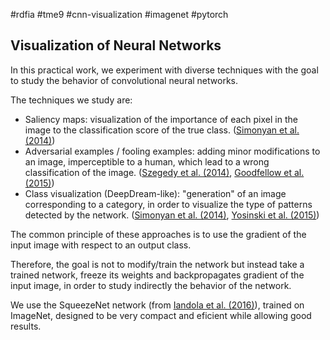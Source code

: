 #rdfia #tme9 #cnn-visualization #imagenet #pytorch

## Visualization of Neural Networks

In this practical work, we experiment with diverse techniques with the goal to study the behavior of convolutional neural networks. 

The techniques we study are:
- Saliency maps: visualization of the importance of each pixel in the image to the classification score of the true class. ([Simonyan et al. (2014)](https://arxiv.org/abs/1312.6034))
- Adversarial examples / fooling examples: adding minor modifications to an image, imperceptible to a human, which lead to a wrong classification of the image. ([Szegedy et al. (2014)](https://arxiv.org/abs/1312.6199), [Goodfellow et al. (2015)](https://arxiv.org/abs/1412.6572))
- Class visualization (DeepDream-like): "generation" of an image corresponding to a category, in order to visualize the type of patterns detected by the network. ([Simonyan et al. (2014)](https://arxiv.org/abs/1312.6034), [Yosinski et al. (2015)](https://arxiv.org/abs/1506.06579))


The common principle of these approaches is to use the gradient of the input image with respect to an output class.

Therefore, the goal is not to modify/train the network but instead take a trained network, freeze its weights and backpropagates gradient of the input image, in order to study indirectly the behavior of the network.

We use the SqueezeNet network (from [Iandola et al. (2016)](https://arxiv.org/abs/1602.07360)), trained on ImageNet, designed to be very compact and eficient while allowing good results.

